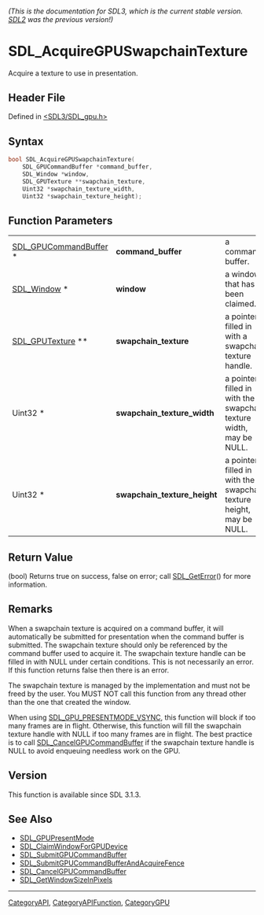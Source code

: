 ###### (This is the documentation for SDL3, which is the current stable version. [SDL2](https://wiki.libsdl.org/SDL2/) was the previous version!)
# SDL_AcquireGPUSwapchainTexture

Acquire a texture to use in presentation.

## Header File

Defined in [<SDL3/SDL_gpu.h>](https://github.com/libsdl-org/SDL/blob/main/include/SDL3/SDL_gpu.h)

## Syntax

```c
bool SDL_AcquireGPUSwapchainTexture(
    SDL_GPUCommandBuffer *command_buffer,
    SDL_Window *window,
    SDL_GPUTexture **swapchain_texture,
    Uint32 *swapchain_texture_width,
    Uint32 *swapchain_texture_height);
```

## Function Parameters

|                                                |                              |                                                                     |
| ---------------------------------------------- | ---------------------------- | ------------------------------------------------------------------- |
| [SDL_GPUCommandBuffer](SDL_GPUCommandBuffer) * | **command_buffer**           | a command buffer.                                                   |
| [SDL_Window](SDL_Window) *                     | **window**                   | a window that has been claimed.                                     |
| [SDL_GPUTexture](SDL_GPUTexture) **            | **swapchain_texture**        | a pointer filled in with a swapchain texture handle.                |
| Uint32 *                                       | **swapchain_texture_width**  | a pointer filled in with the swapchain texture width, may be NULL.  |
| Uint32 *                                       | **swapchain_texture_height** | a pointer filled in with the swapchain texture height, may be NULL. |

## Return Value

(bool) Returns true on success, false on error; call
[SDL_GetError](SDL_GetError)() for more information.

## Remarks

When a swapchain texture is acquired on a command buffer, it will
automatically be submitted for presentation when the command buffer is
submitted. The swapchain texture should only be referenced by the command
buffer used to acquire it. The swapchain texture handle can be filled in
with NULL under certain conditions. This is not necessarily an error. If
this function returns false then there is an error.

The swapchain texture is managed by the implementation and must not be
freed by the user. You MUST NOT call this function from any thread other
than the one that created the window.

When using [SDL_GPU_PRESENTMODE_VSYNC](SDL_GPU_PRESENTMODE_VSYNC), this
function will block if too many frames are in flight. Otherwise, this
function will fill the swapchain texture handle with NULL if too many
frames are in flight. The best practice is to call
[SDL_CancelGPUCommandBuffer](SDL_CancelGPUCommandBuffer) if the swapchain
texture handle is NULL to avoid enqueuing needless work on the GPU.

## Version

This function is available since SDL 3.1.3.

## See Also

- [SDL_GPUPresentMode](SDL_GPUPresentMode)
- [SDL_ClaimWindowForGPUDevice](SDL_ClaimWindowForGPUDevice)
- [SDL_SubmitGPUCommandBuffer](SDL_SubmitGPUCommandBuffer)
- [SDL_SubmitGPUCommandBufferAndAcquireFence](SDL_SubmitGPUCommandBufferAndAcquireFence)
- [SDL_CancelGPUCommandBuffer](SDL_CancelGPUCommandBuffer)
- [SDL_GetWindowSizeInPixels](SDL_GetWindowSizeInPixels)

----
[CategoryAPI](CategoryAPI), [CategoryAPIFunction](CategoryAPIFunction), [CategoryGPU](CategoryGPU)

